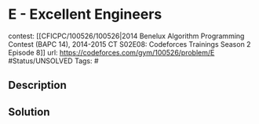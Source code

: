 # E - Excellent Engineers

contest: [[CFICPC/100526/100526|2014 Benelux Algorithm Programming Contest (BAPC 14), 2014-2015 CT S02E08: Codeforces Trainings Season 2 Episode 8]]
url: https://codeforces.com/gym/100526/problem/E
#Status/UNSOLVED
Tags: #

## Description

## Solution

